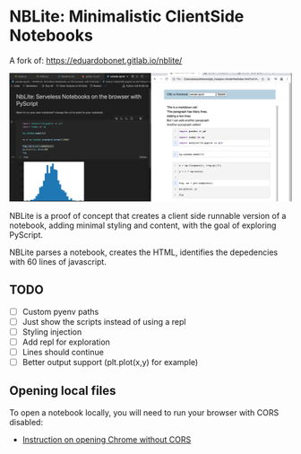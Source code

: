# NBLite: Minimalistic ClientSide Notebooks

A fork of: https://eduardobonet.gitlab.io/nblite/

![example](./img/example.png)

NBLite is a proof of concept that creates a client side runnable version of a notebook, adding minimal styling and content, with the goal of exploring PyScript.

NBLite parses a notebook, creates the HTML, identifies the depedencies with 60 lines of javascript.

## TODO

- [ ] Custom pyenv paths 
- [ ] Just show the scripts instead of using a repl
- [ ] Styling injection
- [ ] Add repl for exploration
- [ ] Lines should continue
- [ ] Better output support (plt.plot(x,y) for example)

## Opening local files

To open a notebook locally, you will need to run your browser with CORS disabled:

- [Instruction on opening Chrome without CORS](https://stackoverflow.com/questions/3102819/disable-same-origin-policy-in-chrome)
